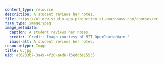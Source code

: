 ```yaml
---
content_type: resource
description: A student reviews her notes.
file: https://ol-ocw-studio-app-production.s3.amazonaws.com/courses/ec-s06-practical-electronics-fall-2004/a56233b73a494f26a6d6f5eddba15535_6.jpg
file_type: image/jpeg
image_metadata:
  caption: A student reviews her notes.
  credit: 'Credit: Image courtesy of MIT OpenCourseWare.'
  image-alt: A student reviews her notes.
resourcetype: Image
title: 6.jpg
uid: a56233b7-3a49-4f26-a6d6-f5eddba15535
---
```

